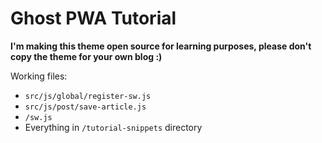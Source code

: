 # Ghost PWA Tutorial

**I'm making this theme open source for learning purposes, please don't copy the theme for your own blog :)**

Working files:
- `src/js/global/register-sw.js`
- `src/js/post/save-article.js`
- `/sw.js`
- Everything in `/tutorial-snippets` directory
